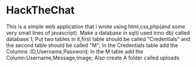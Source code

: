 # HackTheChat
This is a simple web application that i wrote using html,css,php(and some very small lines of javascript).
Make a database in sql(i used inno db) called database 1;
Put two tables in it,first table should be called "Credentials" and the second table should be called "M";
In the Credentials table add the Columns :ID,Username,Password;
In the M table add the Column:Username,Message,Image;
Also create A folder called uploads
